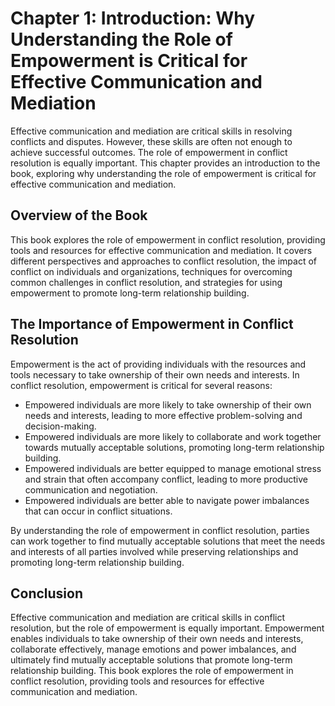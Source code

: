 Chapter 1: Introduction: Why Understanding the Role of Empowerment is Critical for Effective Communication and Mediation
========================================================================================================================

Effective communication and mediation are critical skills in resolving conflicts and disputes. However, these skills are often not enough to achieve successful outcomes. The role of empowerment in conflict resolution is equally important. This chapter provides an introduction to the book, exploring why understanding the role of empowerment is critical for effective communication and mediation.

Overview of the Book
--------------------

This book explores the role of empowerment in conflict resolution, providing tools and resources for effective communication and mediation. It covers different perspectives and approaches to conflict resolution, the impact of conflict on individuals and organizations, techniques for overcoming common challenges in conflict resolution, and strategies for using empowerment to promote long-term relationship building.

The Importance of Empowerment in Conflict Resolution
----------------------------------------------------

Empowerment is the act of providing individuals with the resources and tools necessary to take ownership of their own needs and interests. In conflict resolution, empowerment is critical for several reasons:

* Empowered individuals are more likely to take ownership of their own needs and interests, leading to more effective problem-solving and decision-making.
* Empowered individuals are more likely to collaborate and work together towards mutually acceptable solutions, promoting long-term relationship building.
* Empowered individuals are better equipped to manage emotional stress and strain that often accompany conflict, leading to more productive communication and negotiation.
* Empowered individuals are better able to navigate power imbalances that can occur in conflict situations.

By understanding the role of empowerment in conflict resolution, parties can work together to find mutually acceptable solutions that meet the needs and interests of all parties involved while preserving relationships and promoting long-term relationship building.

Conclusion
----------

Effective communication and mediation are critical skills in conflict resolution, but the role of empowerment is equally important. Empowerment enables individuals to take ownership of their own needs and interests, collaborate effectively, manage emotions and power imbalances, and ultimately find mutually acceptable solutions that promote long-term relationship building. This book explores the role of empowerment in conflict resolution, providing tools and resources for effective communication and mediation.
